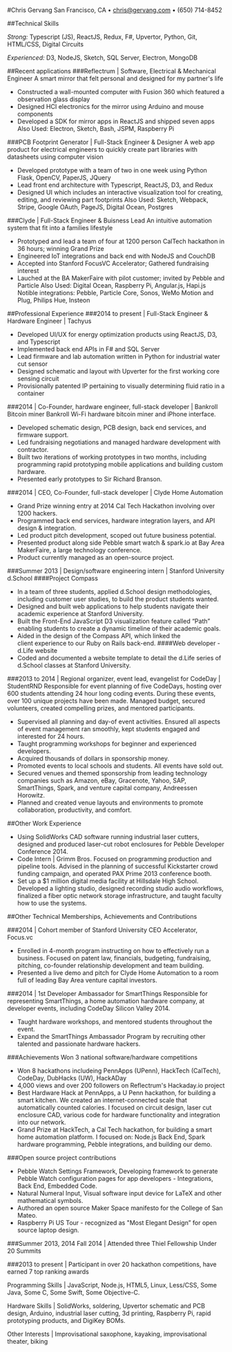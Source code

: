 #Chris Gervang
San Francisco, CA • chris@gervang.com • (650) 714-8452

##Technical Skills

*Strong:* Typescript (JS), ReactJS, Redux, F#, Upvertor, Python, Git, HTML/CSS, Digital Circuits

*Experienced:* D3, NodeJS, Sketch, SQL Server, Electron, MongoDB 

##Recent applications
###Reflectrum | Software, Electrical & Mechanical Engineer
A smart mirror that felt personal and designed for my partner's life
- Constructed a wall-mounted computer with Fusion 360 which featured a observation glass display
- Designed HCI electronics for the mirror using Arduino and mouse components 
- Developed a SDK for mirror apps in ReactJS and shipped seven apps
Also Used: Electron, Sketch, Bash, JSPM, Raspberry Pi

###PCB Footprint Generator | Full-Stack Engineer & Designer
A web app product for electrical engineers to quickly create part libraries with datasheets using computer vision
- Developed prototype with a team of two in one week using Python Flask, OpenCV, PaperJS, JQuery
- Lead front end architecture with Typescript, ReactJS, D3, and Redux
- Designed UI which includes an interactive visualization tool for creating, editing, and reviewing part footprints
Also Used: Sketch, Webpack, Stripe, Google OAuth, PageJS, Digital Ocean, Postgres

###Clyde | Full-Stack Engineer & Buisness Lead
An intuitive automation system that fit into a families lifestyle
- Prototyped and lead a team of four at 1200 person CalTech hackathon in 36 hours; winning Grand Prize
- Engineered IoT integrations and back end with NodeJS and CouchDB
- Accepted into Stanford FocusVC Accelerator; Gathered fundraising interest 
- Lauched at the BA MakerFaire with pilot customer; invited by Pebble and Particle
Also Used: Digital Ocean, Raspberry Pi, Angular.js, Hapi.js
Notible integrations: Pebble, Particle Core, Sonos, WeMo Motion and Plug, Philips Hue, Insteon

##Professional Experience
###2014 to present | Full-Stack Engineer & Hardware Engineer | Tachyus
- Developed UI/UX for energy optimization products using ReactJS, D3, and Typescript
- Implemented back end APIs in F# and SQL Server
- Lead firmware and lab automation written in Python for industrial water cut sensor
- Designed schematic and layout with Upverter for the first working core sensing circuit
- Provisionally patented IP pertaining to visually determining fluid ratio in a container

###2014 | Co-Founder, hardware engineer, full-stack developer | Bankroll Bitcoin miner
Bankroll Wi-Fi hardware bitcoin miner and iPhone interface.
- Developed schematic design, PCB design, back end services, and firmware support. 
- Led fundraising negotiations and managed hardware development with contractor. 
- Built two iterations of working prototypes in two months, including programming rapid prototyping mobile applications and building custom hardware.  
- Presented early prototypes to Sir Richard Branson.

###2014 | CEO, Co-Founder, full-stack developer | Clyde Home Automation
- Grand Prize winning entry at 2014 Cal Tech Hackathon involving over 1200 hackers. 
- Programmed back end services, hardware integration layers, and API design & integration. 
- Led product pitch development, scoped out future business potential. 
- Presented product along side Pebble smart watch & spark.io at Bay Area MakerFaire, a large technology conference. 
- Product currently managed as an open-source project.

###Summer 2013 | Design/software engineering intern | Stanford University d.School
####Project Compass
- In a team of three students, applied d.School design methodologies, including customer user studies, to build the product students wanted.
- Designed and built web applications to help students navigate their academic experience at Stanford University.
- Built the Front-End JavaScript D3 visualization feature called “Path” enabling students to create a dynamic timeline of their academic goals.
- Aided in the design of the Compass API, which linked the client experience to our Ruby on Rails back-end.
####Web developer - d.Life website
- Coded and documented a website template to detail the d.Life series of d.School classes at Stanford University.

###2013 to 2014 | Regional organizer, event lead, evangelist for CodeDay | StudentRND
Responsible for event planning of five CodeDays, hosting over 600 students attending 24 hour long coding events. During these events, over 100 unique projects have been made. Managed budget, secured volunteers, created compelling prizes, and mentored participants.
- Supervised all planning and day-of event activities. Ensured all aspects of event management ran smoothly, kept students engaged and interested for 24 hours.
- Taught programming workshops for beginner and experienced developers.
- Acquired thousands of dollars in sponsorship money.
- Promoted events to local schools and students.  All events have sold out.
- Secured venues and themed sponsorship from leading technology companies such as Amazon, eBay, Gracenote, Yahoo, SAP, SmartThings, Spark, and venture capital company, Andreessen Horowitz. 
- Planned and created venue layouts and environments to promote collaboration, productivity, and comfort.

##Other Work Experience
- Using SolidWorks CAD software running industrial laser cutters, designed and produced laser-cut robot enclosures for Pebble Developer Conference 2014. 
- Code Intern | Grimm Bros. Focused on programming production and pipeline tools. Advised in the planning of successful Kickstarter crowd funding campaign, and operated PAX Prime 2013 conference booth. 
- Set up a $1 million digital media facility at Hillsdale High School. Developed a lighting studio, designed recording studio audio workflows, finalized a fiber optic network storage infrastructure, and taught faculty how to use the systems. 

##Other Technical Memberships, Achievements and Contributions

###2014 | Cohort member of Stanford University CEO Accelerator, Focus.vc
- Enrolled in 4-month program instructing on how to effectively run a business. Focused on patent law, financials, budgeting, fundraising, pitching, co-founder relationship development and team building. 
- Presented a live demo and pitch for Clyde Home Automation to a room full of leading Bay Area venture capital investors. 

###2014 | 1st Developer Ambassador for SmartThings
Responsible for representing SmartThings, a home automation hardware company, at developer events, including CodeDay Silicon Valley 2014. 
- Taught hardware workshops, and mentored students throughout the event. 
- Expand the SmartThings Ambassador Program by recruiting other talented and passionate hardware hackers. 

###Achievements
Won 3 national software/hardware competitions 
- Won 8 hackathons includeing PennApps (UPenn), HackTech (CalTech), CodeDay, DubHacks (UW), HackADay
- 4,000 views and over 200 followers on Reflectrum's Hackaday.io project
- Best Hardware Hack at PennApps, a U Penn hackathon, for building a smart kitchen. We created an internet-connected scale that automatically counted calories. I focused on circuit design, laser cut enclosure CAD, various code for hardware functionality and integration into our network.  
- Grand Prize at HackTech, a Cal Tech hackathon, for building a smart home automation platform. I focused on: Node.js Back End, Spark hardware programming, Pebble integrations, and building our demo.

###Open source project contributions
- Pebble Watch Settings Framework, Developing framework to generate Pebble Watch configuration pages for app developers - Integrations, Back End, Embedded Code.
- Natural Numeral Input, Visual software input device for LaTeX and other mathematical symbols.
- Authored an open source Maker Space manifesto for the College of San Mateo.
- Raspberry Pi US Tour - recognized as "Most Elegant Design” for open source laptop design.

###Summer 2013, 2014 Fall 2014 | Attended three Thiel Fellowship Under 20 Summits

###2013 to present | Participant in over 20 hackathon competitions, have earned 7 top ranking awards

Programming Skills | JavaScript, Node.js, HTML5, Linux, Less/CSS, Some Java, Some C, Some Swift, Some Objective-C.

Hardware Skills | SolidWorks, soldering, Upvertor schematic and PCB design, Arduino, industrial laser cutting, 3d printing, Raspberry Pi, rapid prototyping products, and DigiKey BOMs. 

Other Interests | Improvisational saxophone, kayaking, improvisational theater, biking

